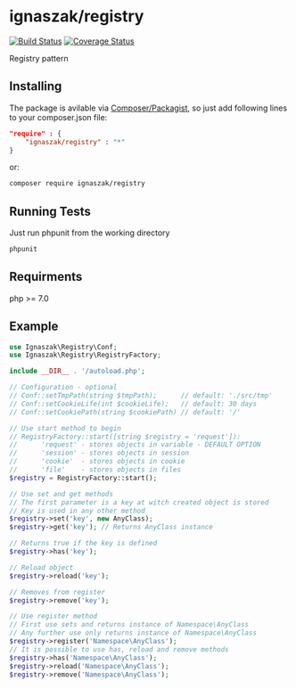 # ignaszak/registry

[![Build Status](https://travis-ci.org/ignaszak/php-registry.svg?branch=master)](https://travis-ci.org/ignaszak/php-registry) [![Coverage Status](https://coveralls.io/repos/github/ignaszak/php-registry/badge.svg?branch=master)](https://coveralls.io/github/ignaszak/php-registry?branch=master)

Registry pattern

## Installing

The package is avilable via [Composer/Packagist](https://packagist.org/packages/ignaszak/registry), so just add following lines to your composer.json file:

```json
"require" : {
    "ignaszak/registry" : "*"
}
```

or:

```sh
composer require ignaszak/registry
```

## Running Tests

Just run phpunit from the working directory

```sh
phpunit
```

## Requirments

php >= 7.0

## Example

```php
use Ignaszak\Registry\Conf;
use Ignaszak\Registry\RegistryFactory;

include __DIR__ . '/autoload.php';

// Configuration - optional
// Conf::setTmpPath(string $tmpPath);      // default: './src/tmp'
// Conf::setCookieLife(int $cookieLife);   // default: 30 days
// Conf::setCookiePath(string $cookiePath) // default: '/'

// Use start method to begin
// RegistryFactory::start([string $registry = 'request']):
//      'request' - stores objects in variable - DEFAULT OPTION
//      'session' - stores objects in session
//      'cookie'  - stores objects in cookie
//      'file'    - stores objects in files
$registry = RegistryFactory::start();

// Use set and get methods
// The first parameter is a key at witch created object is stored
// Key is used in any other method
$registry->set('key', new AnyClass);
$registry->get('key'); // Returns AnyClass instance

// Returns true if the key is defined
$registry->has('key');

// Reload object
$registry->reload('key');

// Removes from register
$registry->remove('key');

// Use register method
// First use sets and returns instance of Namespace\AnyClass
// Any further use only returns instance of Namespace\AnyClass
$registry->register('Namespace\AnyClass');
// It is possible to use has, reload and remove methods
$registry->has('Namespace\AnyClass');
$registry->reload('Namespace\AnyClass');
$registry->remove('Namespace\AnyClass');
```
